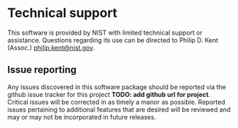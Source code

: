Technical support
=================

This software is provided by NIST with limited technical support or assistance. 
Questions regarding its use can be directed to Philip D. Kent (Assoc.) 
<philip.kent@nist.gov>.  

## Issue reporting
Any issues discovered in this software package should be reported via 
the github issue tracker for this project **TODO: add github url for project**. 
Critical issues will be corrected in as timely a manor as possible.  Reported 
issues pertaining to additional features that are desired will be reviewed and 
may or may not be incorporated in future releases.  